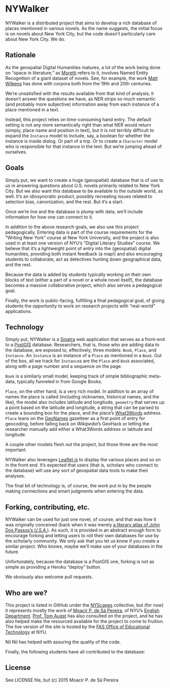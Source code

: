 # NYWalker

NYWalker is a distributed project that aims to develop a rich database of
places mentioned in various novels. As the name suggests, the initial focus is
on novels about New York City, but the code doesn’t particularly care about New
York City. We do.

## Rationale

As the geospatial Digital Humanities matures, a lot of the work being done on
“space in literature,” as
[Moretti](https://books.google.com/books?id=ja2MUXS_YQUC&printsec=frontcover&dq=moretti+space+in+literature&hl=en&sa=X&ved=0ahUKEwjP17rHmqrJAhVG2xoKHZZHD3YQ6AEIHTAA#v=onepage&q=%22space%20in%20literature%22&f=false)
refers to it, involves Named Entity Recognition of a giant dataset of novels.
See, for example, the work [Matt Wilkens](http://mattwilkens.com/) has done
with corpora both from the 19th and 20th centuries.

We’re unsatisfied with the results available from that kind of analysis; it
doesn’t answer the questions we have, as NER strips so much semantic (and
probably more subjective) information away from each instance of a place
mentioned in a text.

Instead, this project relies on time-consuming hand entry. The default setting
is not any more semantically right than what NER would return (simply, place
name and position in text), but it is not terribly difficult to expand the
`Instance` model to include, say, a boolean for whether the instance is inside
dialog. Or part of a trip. Or to create a `Character` model who is responsible
for that instance in the text. But we’re jumping ahead of ourselves.

## Goals

Simply put, we want to create a huge (geospatial) database that is of use to us
in answering questions about U.S. novels primarily related to New York City.
But we also want this database to be available to the outside world, as well.
It’s an idiosyncratic product, possibly recreating issues related to selection
bias, canonization, and the rest. But it’s a start.

Once we’re live and the database is plump with data, we’ll include information
for how one can connect to it.

In addition to the above research goals, we also use this project
pedagogically. Entering data is part of the course requirements for the
“Writing New York” course at New York University, and the project is also used
in at least one version of NYU’s “Digital Literary Studies” course. We believe
that it’s a lightweight point of entry into the (geospatial) digital
humanities, providing both instant feedback (a map!) and also encouraging
students to collaborate, act as detectives hunting down geographical data, and
the rest.

Because the data is added by students typically working on their own blocks of
text (either a part of a novel or a whole novel itself), the database becomes a
massive collaborative project, which also serves a pedagogical goal.

Finally, the work is public-facing, fulfilling a final pedagogical goal, of
giving students the opportunity to work on research projects with “real-world”
applications.

## Technology

Simply put, NYWalker is a [Sinatra](http://www.sinatrarb.com) web application
that serves as a front-end to a [PostGIS](http://www.postgis.org) database.
Researchers, that is, those who are adding data to the database, are exposed
to, effectively, three models: `Book`, `Place`, and `Instance`. An `Instance`
is an instance of a `Place` as mentioned in a `Book`. Out of the box, all we
track for `Instance`s are the `Place` and `Book` associated, along with a page
number and a sequence on the page.

`Book` is a similarly small model, keeping track of simple bibliographic
meta-data, typically funneled in from Google Books.

`Place`, on the other hand, is a very rich model. In addition to an array of
names the place is called (including nicknames, historical names, and the
like), the model also includes latitude and longitude, `geometry` that serves
up a point based on the latitude and longitude, a string that can be parsed to
create a bounding box for the place, and the place’s
[What3Words](http://what3words.com) address. `Place` leans on the
[GeoNames](http://www.geonames.org/) gazetteer as a first point of entry for
geocoding, before falling back on *Wikipedia*’s GeoHack or letting the
researcher manually add either a What3Words address or latitude and longitude.

A couple other models flesh out the project, but those three are the most important.

NYWalker also leverages [Leaflet.js](http://leafletjs.com) to display the
various places and so on in the front end. It’s expected that users (that is,
scholars who connect to the database) will use any sort of geospatial data
tools to make their analyses.

The final bit of technology is, of course, the work put in by the people making
connections and smart judgments when entering the data.

## Forking, contributing, etc.

NYWalker can be used for just one novel, of course, and that was how it was
originally conceived (back when it was merely [a literary atlas of John Dos
Passos’s *U.S.A.*](http://github.com/muziejus/usa-atlas)). As such, it is
provided in an abstract enough form to encourage forking and letting users to
roll their own databases for use by the scholarly community. We only ask that
you let us know if you create a similar project. Who knows, maybe we’ll make
use of your databases in the future.

Unfortunately, because the database is a PostGIS one, forking is not as simple
as providing a Heroku “deploy” button.

We obviously also welcome pull requests.

## Who are we?

This project is listed in GitHub under the [NYScapes](http://nyscapes.org)
collective, but (for now) it represents mostly the work of [Moacir P. de Sá
Pereira](http://moacir.com), of NYU’s [English
Department](http://english.fas.nyu.edu). [Prof. Tom
Augst](http://english.fas.nyu.edu/object/ThomasAugst.html) has also consulted
on the project, and he has also helped make the resourced available for the
project to come to fruition. The live version of the site is hosted by the [FAS
Office of Educational Technology](https://wp.nyu.edu/fas-edtech) at NYU.

Nil Nil has helped with assuring the quality of the code.

Finally, the following students have all contributed to the database:

## License

See LICENSE file, but (c) 2015 Moacir P. de Sá Pereira

